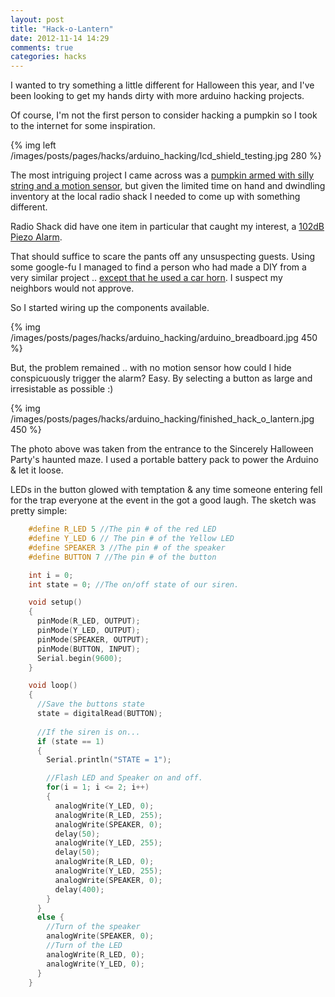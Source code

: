 ```yaml
---
layout: post
title: "Hack-o-Lantern"
date: 2012-11-14 14:29
comments: true
categories: hacks
---
```


I wanted to try something a little different for Halloween this year, 
and I've been looking to get my hands dirty with more arduino hacking projects.<!-- more -->

Of course, I'm not the first person to consider hacking a pumpkin so I took to 
the internet for some inspiration.

{% img left /images/posts/pages/hacks/arduino_hacking/lcd_shield_testing.jpg 280 %}

The most intriguing project I came across was a [pumpkin armed with silly string and a motion sensor](http://www.instructables.com/id/Arduino-controlled-Silly-String-shooter/),
but given the limited time on hand and dwindling inventory at the local radio shack I 
needed to come up with something different.

Radio Shack did have one item in particular that caught my interest, a [102dB Piezo Alarm](http://www.radioshack.com/product/index.jsp?productId=2062405).  

That should suffice to scare the pants off any unsuspecting guests.  Using some google-fu I
managed to find a person who had made a DIY from a very similar project .. [except that he used a car horn](http://blog.makezine.com/2012/10/26/make-the-scariest-pumpkin-ever/).  I suspect my neighbors would 
not approve.

So I started wiring up the components available.

{% img /images/posts/pages/hacks/arduino_hacking/arduino_breadboard.jpg 450 %}

But, the problem remained .. with no motion sensor how could I hide conspicuously trigger 
the alarm? Easy. By selecting a button as large and irresistable as possible :) 

{% img /images/posts/pages/hacks/arduino_hacking/finished_hack_o_lantern.jpg 450 %}

The photo above was taken from the entrance to the Sincerely Halloween Party's haunted
maze.  I used a portable battery pack to power the Arduino & let it loose.

LEDs in the button glowed with temptation & any time someone entering fell for the trap 
everyone at the event in the got a good laugh.  The sketch was pretty simple:

```c
    #define R_LED 5 //The pin # of the red LED
    #define Y_LED 6 // The pin # of the Yellow LED
    #define SPEAKER 3 //The pin # of the speaker
    #define BUTTON 7 //The pin # of the button

    int i = 0;
    int state = 0; //The on/off state of our siren.

    void setup()
    {
      pinMode(R_LED, OUTPUT);
      pinMode(Y_LED, OUTPUT);
      pinMode(SPEAKER, OUTPUT);
      pinMode(BUTTON, INPUT);
      Serial.begin(9600); 
    }

    void loop()
    {
      //Save the buttons state
      state = digitalRead(BUTTON);
      
      //If the siren is on...
      if (state == 1)
      {
        Serial.println("STATE = 1");

        //Flash LED and Speaker on and off.
        for(i = 1; i <= 2; i++)
        {
          analogWrite(Y_LED, 0);
          analogWrite(R_LED, 255);
          analogWrite(SPEAKER, 0);
          delay(50);
          analogWrite(Y_LED, 255);
          delay(50);
          analogWrite(R_LED, 0);
          analogWrite(Y_LED, 255);
          analogWrite(SPEAKER, 0);
          delay(400);
        }
      }
      else {
        //Turn of the speaker
        analogWrite(SPEAKER, 0);
        //Turn of the LED
        analogWrite(R_LED, 0);
        analogWrite(Y_LED, 0);
      }
    }
```